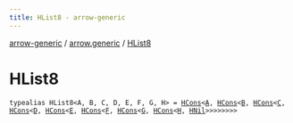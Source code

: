 ```yaml
---
title: HList8 - arrow-generic
---
```


[arrow-generic](../index.html) / [arrow.generic](index.html) / [HList8](./-h-list8.html)

# HList8

`typealias HList8<A, B, C, D, E, F, G, H> = `[`HCons`](-h-cons/index.html)`<`[`A`](-h-list8.html#A)`, `[`HCons`](-h-cons/index.html)`<`[`B`](-h-list8.html#B)`, `[`HCons`](-h-cons/index.html)`<`[`C`](-h-list8.html#C)`, `[`HCons`](-h-cons/index.html)`<`[`D`](-h-list8.html#D)`, `[`HCons`](-h-cons/index.html)`<`[`E`](-h-list8.html#E)`, `[`HCons`](-h-cons/index.html)`<`[`F`](-h-list8.html#F)`, `[`HCons`](-h-cons/index.html)`<`[`G`](-h-list8.html#G)`, `[`HCons`](-h-cons/index.html)`<`[`H`](-h-list8.html#H)`, `[`HNil`](-h-nil/index.html)`>>>>>>>>`
